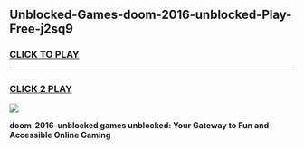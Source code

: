 
## Unblocked-Games-doom-2016-unblocked-Play-Free-j2sq9
<h3>
<a href="https://premium76.site?title=doom-2016-unblocked&ref=18A1">CLICK TO PLAY</a></h3>
<hr>

<h3>
<a href="https://premium76.site?title=doom-2016-unblocked&ref=18A1">CLICK 2 PLAY</a>
  
</h3>

<a href="https://premium76.site?title=doom-2016-unblocked&ref=18A1"><img src="https://clearcache.store/games.png"></a>


**doom-2016-unblocked games unblocked: Your Gateway to Fun and Accessible Online Gaming**
